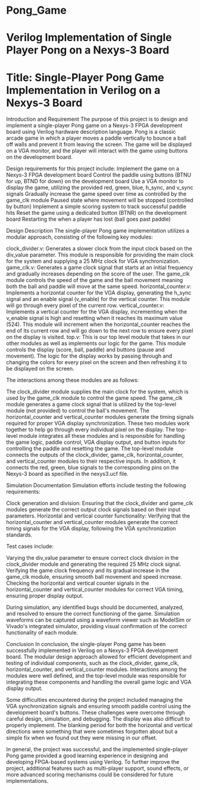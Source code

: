 # Pong_Game
# Verilog Implementation of Single Player Pong on a Nexys-3 Board
# Title: Single-Player Pong Game Implementation in Verilog on a Nexys-3 Board

Introduction and Requirement
The purpose of this project is to design and implement a single-player Pong game on a Nexys-3 FPGA development board using Verilog hardware description language. Pong is a classic arcade game in which a player moves a paddle vertically to bounce a ball off walls and prevent it from leaving the screen. The game will be displayed on a VGA monitor, and the player will interact with the game using buttons on the development board.

Design requirements for this project include:
Implement the game on a Nexys-3 FPGA development board
Control the paddle using buttons (BTNU for up, BTND for down) on the development board
Use a VGA monitor to display the game, utilizing the provided red, green, blue, h_sync, and v_sync signals
Gradually increase the game speed over time as controlled by the game_clk module
Paused state where movement will be stopped (controlled by button)
Implement a simple scoring system to track successful paddle hits
Reset the game using a dedicated button (BTNR) on the development board
Restarting the when a player has lost (ball goes past paddle)

Design Description
The single-player Pong game implementation utilizes a modular approach, consisting of the following key modules:

clock_divider.v: Generates a slower clock from the input clock based on the div_value parameter. This module is responsible for providing the main clock for the system and supplying a 25 MHz clock for VGA synchronization.
game_clk.v: Generates a game clock signal that starts at an initial frequency and gradually increases depending on the score of the user. The game_clk module controls the speed of the game and the ball movement meaning both the ball and paddle will move at the same speed.
horizontal_counter.v: Implements a horizontal counter for the VGA display, generating the h_sync signal and an enable signal (v_enable) for the vertical counter. This module will go through every pixel of the current row.
vertical_counter.v: Implements a vertical counter for the VGA display, incrementing when the v_enable signal is high and resetting when it reaches its maximum value (524). This module will increment when the horizontal_counter reaches the end of its current row and will go down to the next row to ensure every pixel on the display is visited. 
top.v: This is our top level module that takes in our other modules as well as implements our logic for the game. This module controls the display (score, ball, paddle) and buttons (pause and movement). The logic for the display works by passing through and changing the colors for every pixel on the screen and then refreshing it to be displayed on the screen. 

The interactions among these modules are as follows:

The clock_divider module supplies the main clock for the system, which is used by the game_clk module to control the game speed.
The game_clk module generates a game clock signal that is utilized by the top-level module (not provided) to control the ball's movement.
The horizontal_counter and vertical_counter modules generate the timing signals required for proper VGA display synchronization. These two modules work together to help go through every individual pixel on the display.
The top-level module integrates all these modules and is responsible for handling the game logic, paddle control, VGA display output, and button inputs for controlling the paddle and resetting the game.
The top-level module connects the outputs of the clock_divider, game_clk, horizontal_counter, and vertical_counter modules to their respective inputs. In addition, it connects the red, green, blue signals to the corresponding pins on the Nexys-3 board as specified in the nexys3.ucf file.

Simulation Documentation 
Simulation efforts include testing the following requirements:

Clock generation and division: Ensuring that the clock_divider and game_clk modules generate the correct output clock signals based on their input parameters.
Horizontal and vertical counter functionality: Verifying that the horizontal_counter and vertical_counter modules generate the correct timing signals for the VGA display, following the VGA synchronization standards.

Test cases include:

Varying the div_value parameter to ensure correct clock division in the clock_divider module and generating the required 25 MHz clock signal.
Verifying the game clock frequency and its gradual increase in the game_clk module, ensuring smooth ball movement and speed increase.
Checking the horizontal and vertical counter signals in the horizontal_counter and vertical_counter modules for correct VGA timing, ensuring proper display output.

During simulation, any identified bugs should be documented, analyzed, and resolved to ensure the correct functioning of the game. Simulation waveforms can be captured using a waveform viewer such as ModelSim or Vivado's integrated simulator, providing visual confirmation of the correct functionality of each module.

Conclusion 
In conclusion, the single-player Pong game has been successfully implemented in Verilog on a Nexys-3 FPGA development board. The modular design approach allowed for efficient development and testing of individual components, such as the clock_divider, game_clk, horizontal_counter, and vertical_counter modules. Interactions among the modules were well defined, and the top-level module was responsible for integrating these components and handling the overall game logic and VGA display output.

Some difficulties encountered during the project included managing the VGA synchronization signals and ensuring smooth paddle control using the development board's buttons. These challenges were overcome through careful design, simulation, and debugging. The display was also difficult to properly implement. The blanking period for both the horizontal and vertical directions were something that were sometimes forgotten about but a simple fix when we found out they were missing in our offset. 


In general, the project was successful, and the implemented single-player Pong game provided a good learning experience in designing and developing FPGA-based systems using Verilog. To further improve the project, additional features such as multi-player support, sound effects, or more advanced scoring mechanisms could be considered for future implementations.
